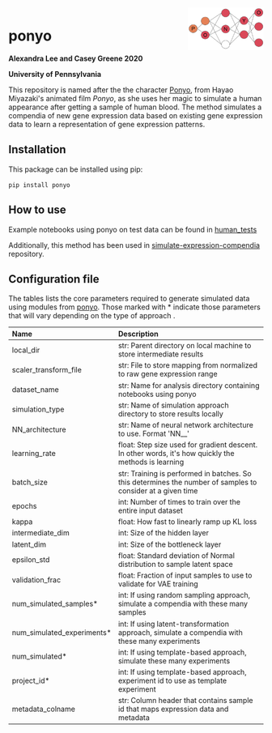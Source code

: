 <img src="https://github.com/greenelab/ponyo/blob/master/logo.png" width=150 align=right> 

# ponyo 

**Alexandra Lee and Casey Greene 2020**

**University of Pennsylvania**

This repository is named after the the character [Ponyo](https://en.wikipedia.org/wiki/Ponyo), from Hayao Miyazaki's animated film *Ponyo*, as she uses her magic to simulate a human appearance after getting a sample of human blood. 
The method simulates a compendia of new gene expression data based on existing gene expression data to learn a representation of gene expression patterns.

## Installation

This package can be installed using pip:

```
pip install ponyo
```

## How to use
Example notebooks using ponyo on test data can be found in [human_tests](https://github.com/greenelab/ponyo/tree/master/human_tests)

Additionally, this method has been used in [simulate-expression-compendia](https://github.com/greenelab/simulate-expression-compendia) repository.

## Configuration file

The tables lists the core parameters required to generate simulated data using modules from [ponyo](https://github.com/greenelab/ponyo). Those marked with * indicate those parameters that will vary depending on the type of approach .

| Name | Description |
| :--- | :---------- |
| local_dir| str: Parent directory on local machine to store intermediate results|
| scaler_transform_file| str: File to store mapping from normalized to raw gene expression range|
| dataset_name| str: Name for analysis directory containing notebooks using ponyo|
| simulation_type | str: Name of simulation approach directory to store results locally|
| NN_architecture | str: Name of neural network architecture to use. Format 'NN_<intermediate layer>_<latent layer>'|
| learning_rate| float: Step size used for gradient descent. In other words, it's how quickly the  methods is learning|
| batch_size | str: Training is performed in batches. So this determines the number of samples to consider at a given time|
| epochs | int: Number of times to train over the entire input dataset|
| kappa | float: How fast to linearly ramp up KL loss|
| intermediate_dim| int: Size of the hidden layer|
| latent_dim | int: Size of the bottleneck layer|
| epsilon_std | float: Standard deviation of Normal distribution to sample latent space|
| validation_frac | float: Fraction of input samples to use to validate for VAE training|
| num_simulated_samples* | int: If using random sampling approach, simulate a compendia with these many samples|
| num_simulated_experiments*| int: If using latent-transformation approach, simulate a compendia with these many experiments|
| num_simulated*| int: If using template-based approach, simulate these many experiments|
| project_id*| int: If using template-based approach, experiment id to use as template experiment|
| metadata_colname | str: Column header that contains sample id that maps expression data and metadata|
